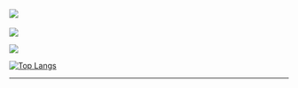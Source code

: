 [![](https://readme-typing-svg.herokuapp.com?duration=3000&lines=Hello+World!;Welcome+to+my+profile!+%F0%9F%91%87+;Malware+Analyst;Geogia+Tech+Hopeful;Threat+Hunter;Reverse+Engineer)](https://johto.dev)  
---
[![](https://komarev.com/ghpvc/?username=johtoleague&style=for-the-badge)](https://johto.dev)  

[![](https://github-readme-stats.vercel.app/api?username=johtoleague&show_icons=true&bg_color=00000000&border_color=aaaaaa88&text_color=888888&custom_title=Stats)](https://github.com/johtoleague/github-readme-stats)

[![Top Langs](https://github-readme-stats.vercel.app/api/top-langs/?username=johtoleague&layout=compact&bg_color=00000000&border_color=aaaaaa88&text_color=888888)](https://github.com/johtoleague/github-readme-stats)





---

